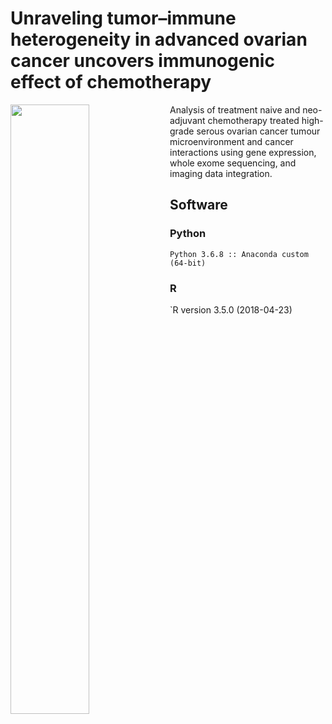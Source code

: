 # Unraveling tumor–immune heterogeneity in advanced ovarian cancer uncovers immunogenic effect of chemotherapy

<img src="https://github.com/cansysbio/HGSOC_TME_Heterogeneity/blob/master/Figures/graphical_abstract/OVCT_GraphicalAbstract_Rebuttal_ng.png" width="50%" align=left>

Analysis of treatment naive and neo-adjuvant chemotherapy treated high-grade serous ovarian cancer tumour microenvironment and cancer interactions using gene expression, whole exome sequencing, and imaging data integration.

## Software

### Python

`Python 3.6.8 :: Anaconda custom (64-bit)`

### R

`R version 3.5.0 (2018-04-23)
